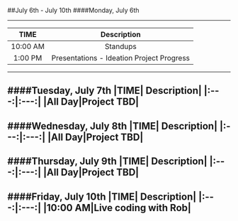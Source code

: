 ##July 6th - July 10th
####Monday, July 6th

---
|TIME| Description|
|:---:|:---:|
|10:00 AM|Standups|
|1:00 PM|Presentations - Ideation Project Progress|
---
####Tuesday, July 7th
|TIME| Description|
|:---:|:---:|
|All Day|Project TBD|
---
####Wednesday, July 8th
|TIME| Description|
|:---:|:---:|
|All Day|Project TBD|
---
####Thursday, July 9th
|TIME| Description|
|:---:|:---:|
|All Day|Project TBD|
---
####Friday, July 10th
|TIME| Description|
|:---:|:---:|
|10:00 AM|Live coding with Rob|
---

